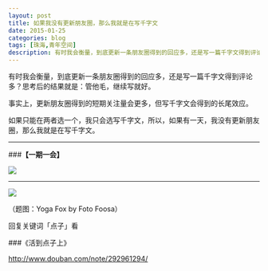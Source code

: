 ```yaml
---
layout: post
title: 如果我没有更新朋友圈，那么我就是在写千字文
date: 2015-01-25
categories: blog
tags: [珠海,青年空间]
description: 有时我会衡量，到底更新一条朋友圈得到的回应多，还是写一篇千字文得到评论多？思考后的结果就是：管他毛，继续写就好。
---
```


有时我会衡量，到底更新一条朋友圈得到的回应多，还是写一篇千字文得到评论多？思考后的结果就是：管他毛，继续写就好。

事实上，更新朋友圈得到的短期关注量会更多，但写千字文会得到的长尾效应。

如果只能在两者选一个，我只会选写千字文，所以，如果有一天，我没有更新朋友圈，那么我就是在写千字文。

---

###**【一期一会】**

![](http://cnfeat.qiniudn.com/image-2015-01-24-23-29.png)

----


![](http://7d9mjz.com1.z0.glb.clouddn.com/2014-12-15.jpg)

（题图：Yoga Fox by Foto Foosa）

回复关键词「点子」看

###《活到点子上》

http://www.douban.com/note/292961294/
